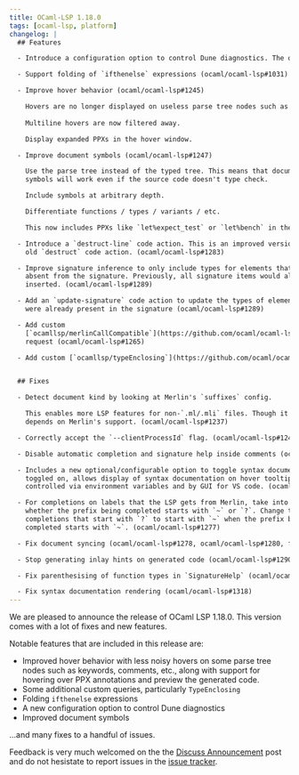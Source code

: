 ```yaml
---
title: OCaml-LSP 1.18.0
tags: [ocaml-lsp, platform]
changelog: |
  ## Features

  - Introduce a configuration option to control Dune diagnostics. The option is called `duneDiganostics`, and it may be set to `{ enable: false }` to disable diagnostics. (ocaml/ocaml-lsp#1221)

  - Support folding of `ifthenelse` expressions (ocaml/ocaml-lsp#1031)

  - Improve hover behavior (ocaml/ocaml-lsp#1245)

    Hovers are no longer displayed on useless parse tree nodes such as keywords, comments, etc.
    
    Multiline hovers are now filtered away.

    Display expanded PPXs in the hover window.

  - Improve document symbols (ocaml/ocaml-lsp#1247)

    Use the parse tree instead of the typed tree. This means that document
    symbols will work even if the source code doesn't type check.

    Include symbols at arbitrary depth.

    Differentiate functions / types / variants / etc.

    This now includes PPXs like `let%expect_test` or `let%bench` in the outline.

  - Introduce a `destruct-line` code action. This is an improved version of the
    old `destruct` code action. (ocaml/ocaml-lsp#1283)

  - Improve signature inference to only include types for elements that were
    absent from the signature. Previously, all signature items would always be
    inserted. (ocaml/ocaml-lsp#1289)

  - Add an `update-signature` code action to update the types of elements that
    were already present in the signature (ocaml/ocaml-lsp#1289)

  - Add custom
    [`ocamllsp/merlinCallCompatible`](https://github.com/ocaml/ocaml-lsp/blob/e165f6a3962c356adc7364b9ca71788e93489dd0/ocaml-lsp-server/docs/ocamllsp/merlinCallCompatible-spec.md)
    request (ocaml/ocaml-lsp#1265)

  - Add custom [`ocamllsp/typeEnclosing`](https://github.com/ocaml/ocaml-lsp/blob/109801e56f2060caf4487427bede28b824f4f1fe/ocaml-lsp-server/docs/ocamllsp/typeEnclosing-spec.md) request (ocaml/ocaml-lsp#1304)


  ## Fixes

  - Detect document kind by looking at Merlin's `suffixes` config.

    This enables more LSP features for non-`.ml/.mli` files. Though it still
    depends on Merlin's support. (ocaml/ocaml-lsp#1237)

  - Correctly accept the `--clientProcessId` flag. (ocaml/ocaml-lsp#1242)

  - Disable automatic completion and signature help inside comments (ocaml/ocaml-lsp#1246)

  - Includes a new optional/configurable option to toggle syntax documentation. If
    toggled on, allows display of syntax documentation on hover tooltips. Can be
    controlled via environment variables and by GUI for VS code. (ocaml/ocaml-lsp#1218)

  - For completions on labels that the LSP gets from Merlin, take into account
    whether the prefix being completed starts with `~` or `?`. Change the label
    completions that start with `?` to start with `~` when the prefix being
    completed starts with `~`. (ocaml/ocaml-lsp#1277)

  - Fix document syncing (ocaml/ocaml-lsp#1278, ocaml/ocaml-lsp#1280, fixes ocaml/ocaml-lsp#1207)

  - Stop generating inlay hints on generated code (ocaml/ocaml-lsp#1290)

  - Fix parenthesising of function types in `SignatureHelp` (ocaml/ocaml-lsp#1296)

  - Fix syntax documentation rendering (ocaml/ocaml-lsp#1318)
---
```


We are pleased to announce the release of OCaml LSP 1.18.0. This version comes with a lot of fixes and new features.

Notable features that are included in this release are:
- Improved hover behavior with less noisy hovers on some parse tree nodes such as keywords, comments, etc., along with support for hovering over PPX annotations and preview the generated code. 
- Some additional custom queries, particularly `TypeEnclosing`
- Folding `ifthenelse` expressions
- A new configuration option to control Dune diagnostics
- Improved document symbols

...and many fixes to a handful of issues.

Feedback is very much welcomed on the the [Discuss Announcement](https://discuss.ocaml.org/t/ann-ocaml-lsp-1-18-0/14952) post and do not hesistate to report issues in the [issue tracker](https://github.com/ocaml/ocaml-lsp/issues).
